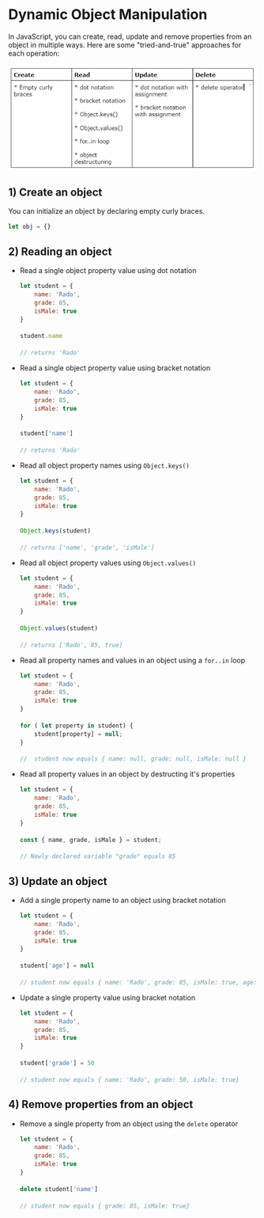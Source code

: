 # Dynamic Object Manipulation

In JavaScript, you can create, read, update and remove properties from an object in multiple ways. Here are some "tried-and-true" approaches for each operation:

![object-manipulation](./media/object-manipulation.png)

## 1) Create an object

You can initialize an object by declaring empty curly braces.

```js
let obj = {}
```

## 2) Reading an object

* Read a single object property value using dot notation

    ```js
    let student = {
        name: 'Rado',
        grade: 85,
        isMale: true
    }
    
    student.name

    // returns 'Rado'
    ```

* Read a single object property value using bracket notation

    ```js
    let student = {
        name: 'Rado',
        grade: 85,
        isMale: true
    }
    
    student['name']
    
    // returns 'Rado'
    ```

* Read all object property names using `Object.keys()`

    ```js
    let student = {
        name: 'Rado',
        grade: 85,
        isMale: true
    }

    Object.keys(student)
    
    // returns ['name', 'grade', 'isMale']
    ```

* Read all object property values using `Object.values()`

    ```js
    let student = {
        name: 'Rado',
        grade: 85,
        isMale: true
    }

    Object.values(student)
    
    // returns ['Rado', 85, true]
    ```

* Read all property names and values in an object using a `for..in` loop

    ```js
    let student = {
        name: 'Rado',
        grade: 85,
        isMale: true
    }

    for ( let property in student) {
        student[property] = null;
    }

    //  student now equals { name: null, grade: null, isMale: null }
    ```

* Read all property values in an object by destructing it's properties

    ```js
    let student = {
        name: 'Rado',
        grade: 85,
        isMale: true
    }

    const { name, grade, isMale } = student;

    // Newly declared variable "grade" equals 85
    ```

## 3) Update an object

* Add a single property name to an object using bracket notation

    ```js
    let student = {
        name: 'Rado',
        grade: 85,
        isMale: true
    }

    student['age'] = null

    // student now equals { name: 'Rado', grade: 85, isMale: true, age: null }
    ```

* Update a single property value using bracket notation

    ```js
    let student = {
        name: 'Rado',
        grade: 85,
        isMale: true
    }

    student['grade'] = 50

    // student now equals { name: 'Rado', grade: 50, isMale: true}
    ```

## 4) Remove properties from an object

* Remove a single property from an object using the `delete` operator

    ```js
    let student = {
        name: 'Rado',
        grade: 85,
        isMale: true
    }

    delete student['name']

    // student now equals { grade: 85, isMale: true}
    ```

